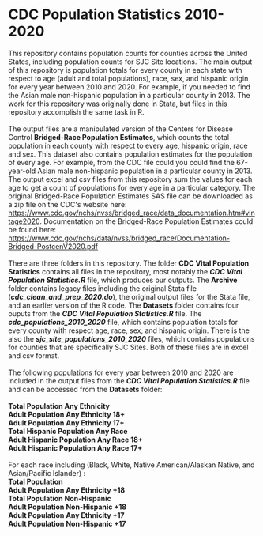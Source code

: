 # CDC Population Statistics 2010-2020

This repository contains population counts for counties across the United States, including population counts for SJC Site locations. The main output of this repository is population totals for every county in each state with respect to age (adult and total populations), race, sex, and hispanic origin for every year between 2010 and 2020. For example, if you needed to find the Asian male non-hispanic population in a particular county in 2013. The work for this repository was originally done in Stata, but files in this repository accomplish the same task in R.<br/><br/>
The output files are a manipulated version of the Centers for Disease Control __Bridged-Race Population Estimates__, which counts the total population in each county with respect to every age, hispanic origin, race and sex. This dataset also contains population estimates for the population of every age. For example, from the CDC file could you could find the 67-year-old Asian male non-hispanic population in a particular county in 2013. The output excel and csv files from this repository sum the values for each age to get a count of populations for every age in a particular category. The original Bridged-Race Population Estimates SAS file can be downloaded as a zip file on the CDC's website here: https://www.cdc.gov/nchs/nvss/bridged_race/data_documentation.htm#vintage2020. Documentation on the Bridged-Race Population Estimates could be found here: https://www.cdc.gov/nchs/data/nvss/bridged_race/Documentation-Bridged-PostcenV2020.pdf<br/><br/>
There are three folders in this repository. The folder __CDC Vital Population Statistics__ contains all files in the repository, most notably the ___CDC Vital Population Statistics.R___ file, which produces our outputs. The __Archive__ folder contains legacy files including the original Stata file (___cdc_clean_and_prep_2020.do___), the original output files for the Stata file, and an earlier version of the R code. The __Datasets__ folder contains four ouputs from the ___CDC Vital Population Statistics.R___ file. The ___cdc_populations_2010_2020___ file, which contains population totals for every county with respect age, race, sex, and hispanic origin. There is the also the ___sjc_site_populations_2010_2020___ files, which contains populations for counties that are specifically SJC Sites. Both of these files are in excel and csv format.<br/><br/>
The following populations for every year between 2010 and 2020 are included in the output files from the ___CDC Vital Population Statistics.R___ file and can be accessed from the __Datasets__ folder:<br/><br/>
__Total Population Any Ethnicity__<br/>
__Adult Population Any Ethnicity 18+__<br/>
__Adult Population Any Ethnicity 17+__<br/>
__Total Hispanic Population Any Race__<br/>
__Adult Hispanic Population Any Race 18+__<br/>
__Adult Hispanic Population Any Race 17+__<br/><br/>
For each race including (Black, White, Native American/Alaskan Native, and Asian/Pacific Islander) :<br/>
__Total Population__<br/>
__Adult Population Any Ethnicity +18__<br/>
__Total Population Non-Hispanic__<br/>
__Adult Population Non-Hispanic +18__<br/>
__Adult Population Any Ethnicity +17__<br/>
__Adult Population Non-Hispanic +17__

